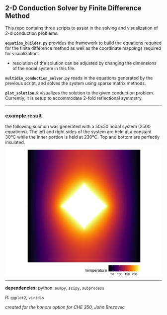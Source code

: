 2-D Conduction Solver by Finite Difference Method
-----------------------

This repo contains three scripts to assist in the solving and visualization
of 2-d conduction problems.

**`equation_builder.py`** provides the framework to build the equations
required for the finite difference method as well as the coordinate mappings
required for visualization.
  - resolution of the solution can be adjusted by changing the dimensions of the nodal system in this file.

**`multidim_conduction_solver.py`** reads in the equations generated by the
previous script, and solves the system using sparse matrix methods.

**`plot_solution.R`** visualizes the solution to the given conduction problem.
Currently, it is setup to accommodate 2-fold reflectional symmetry.

---
### example result
the following solution was generated with a 50x50 nodal system (2500 equations).
The left and right sides of the system are held at a constant 30ºC while the inner portion is held at 230ºC. Top and bottom are perfectly insulated.
![visualization example](https://github.com/johnbrezovec/2D_Conduction/blob/master/plot.png "example")

---
**dependencies:**
  python: `numpy`, `scipy`, `subprocess`

  R: `ggplot2`, `viridis`

_created for the honors option for CHE 350, John Brezovec_
